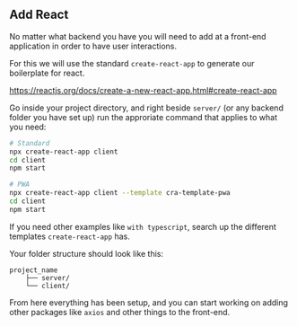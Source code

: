 ## Add React 

No matter what backend you have you will need to add at a front-end application in order to have user interactions.

For this we will use the standard `create-react-app` to generate our boilerplate for react.

https://reactjs.org/docs/create-a-new-react-app.html#create-react-app

Go inside your project directory, and right beside `server/` (or any backend folder you have set up) run the approriate command that applies to what you need:

```sh
# Standard
npx create-react-app client
cd client
npm start
```

```sh
# PWA
npx create-react-app client --template cra-template-pwa
cd client
npm start
```

If you need other examples like `with typescript`, search up the different templates `create-react-app` has. 

Your folder structure should look like this:

```
project_name
    ├── server/
    └── client/
```

From here everything has been setup, and you can start working on adding other packages like `axios` and other things to the front-end.
